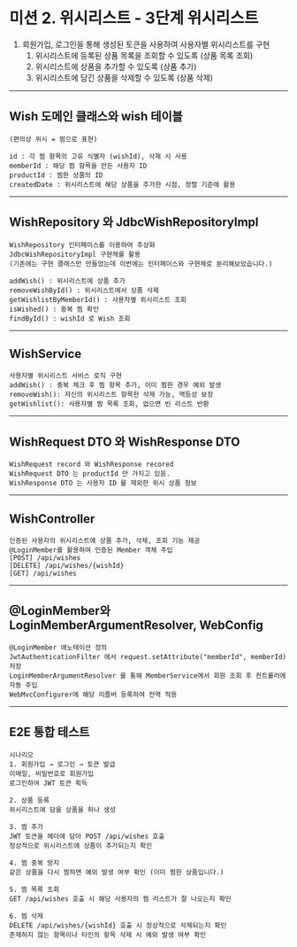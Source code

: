 # 미션 2. 위시리스트 - 3단계 위시리스트

1. 회원가입, 로그인을 통해 생성된 토큰을 사용하여 사용자별 위시리스트를 구현
    1. 위시리스트에 등록된 상품 목록을 조회할 수 있도록 (상품 목록 조회)
    2. 위시리스트에 상품을 추가할 수 있도록 (상품 추가)
    3. 위시리스트에 담긴 상품을 삭제할 수 있도록 (상품 삭제)

---

## Wish 도메인 클래스와 wish 테이블

    (편의상 위시 = 찜으로 표현)

    id : 각 찜 항목의 고유 식별자 (wishId), 삭제 시 사용
    memberId : 해당 찜 항목을 만든 사용자 ID
    productId : 찜한 상품의 ID
    createdDate : 위시리스트에 해당 상품을 추가한 시점, 정렬 기준에 활용

---

## WishRepository 와 JdbcWishRepositoryImpl

    WishRepository 인터페이스를 이용하여 추상화
    JdbcWishRepositoryImpl 구현체를 활용
    (기존에는 구현 클래스만 만들었는데 이번에는 인터페이스와 구현체로 분리해보았습니다.)
    
    addWish() : 위시리스트에 상품 추가
    removeWishById() : 위시리스트에서 상품 삭제
    getWishlistByMemberId() : 사용자별 위시리스트 조회
    isWished() : 중복 찜 확인
    findById() : wishId 로 Wish 조회

---

## WishService
    사용자별 위시리스트 서비스 로직 구현
    addWish() : 중복 체크 후 찜 항목 추가, 이미 찜한 경우 예외 발생
    removeWish(): 자신의 위시리스트 항목한 삭제 가능, 멱등성 보장
    getWishlist(): 사용자별 찜 목록 조회, 없으면 빈 리스트 반환


---

## WishRequest DTO 와 WishResponse DTO
    WishRequest record 와 WishResponse recored
    WishRequest DTO 는 productId 만 가지고 있음.
    WishResponse DTO 는 사용자 ID 를 제외한 위시 상품 정보

---

## WishController
    인증된 사용자의 위시리스트에 상품 추가, 삭제, 조회 기능 제공
    @LoginMember를 활용하여 인증된 Member 객체 주입
    [POST] /api/wishes
    [DELETE] /api/wishes/{wishId} 
    [GET] /api/wishes

---

## @LoginMember와 LoginMemberArgumentResolver, WebConfig
    @LoginMember 애노테이션 정의
    JwtAuthenticationFilter 에서 request.setAttribute("memberId", memberId) 저장
    LoginMemberArgumentResolver 를 통해 MemberService에서 회원 조회 후 컨트롤러에 자동 주입
    WebMvcConfigurer에 해당 리졸버 등록하여 전역 적용
    

---

## E2E 통합 테스트
    시나리오
    1. 회원가입 → 로그인 → 토큰 발급
    이메일, 비밀번호로 회원가입
    로그인하여 JWT 토큰 획득

    2. 상품 등록
    위시리스트에 담을 상품을 하나 생성
    
    3. 찜 추가
    JWT 토큰을 헤더에 담아 POST /api/wishes 호출
    정상적으로 위시리스트에 상품이 추가되는지 확인
    
    4. 찜 중복 방지
    같은 상품을 다시 찜하면 예외 발생 여부 확인 (이미 찜한 상품입니다.)
    
    5. 찜 목록 조회
    GET /api/wishes 호출 시 해당 사용자의 찜 리스트가 잘 나오는지 확인
    
    6. 찜 삭제
    DELETE /api/wishes/{wishId} 호출 시 정상적으로 삭제되는지 확인
    존재하지 않는 항목이나 타인의 항목 삭제 시 예외 발생 여부 확인






